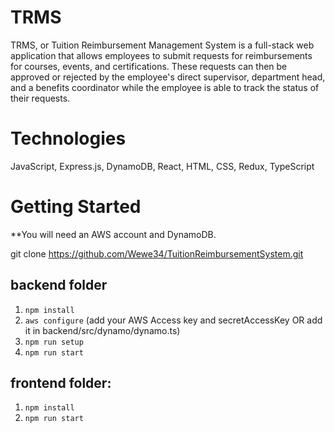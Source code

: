 # TRMS
TRMS, or Tuition Reimbursement Management System is a full-stack web application that allows employees to submit requests for reimbursements for courses, events, and certifications. These requests can then be approved or rejected by the employee's direct supervisor, department head, and a benefits coordinator while the employee is able to track the status of their requests.

# Technologies
JavaScript, Express.js, DynamoDB, React, HTML, CSS, Redux, TypeScript

# Getting Started
**You will need an AWS account and DynamoDB.

git clone https://github.com/Wewe34/TuitionReimbursementSystem.git


## backend folder 
1. `npm install`
2. `aws configure` (add your AWS Access key and secretAccessKey OR add it in backend/src/dynamo/dynamo.ts)
3. `npm run setup`
4. `npm run start`

## frontend folder:
1. `npm install`
2. `npm run start`
